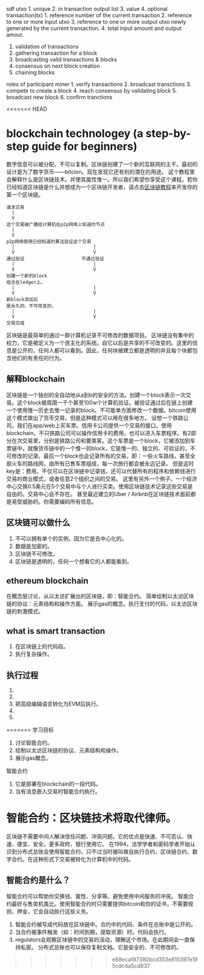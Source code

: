 sdf
utxo
    1. unique
    2. in transaction output list
    3. value
    4. optional
transaction(tx)
    1. reference number of the current transaction
    2. reference to one or more input utxo
    3. reference to one or more output utxo newly generated by the current transaction.
    4. total input amount and output amout.

1. validation of transactions
2. gathering transaction for a block
3. broadcasting valid transactions & blocks
4. consensus on next block creation
5. chaining blocks

roles of participant
miner
    1. verify transactions
    2. broadcast transctions
    3. compete to create a block
    4. reach consensus by validating block
    5. broadcast new block
    6. confirm tranctions


<<<<<<< HEAD

# blockchain technologey (a step-by-step guide for beginners)

数字信息可以被分配，不可以复制。区块链创建了一个新的互联网的主干。最初的设计是为了数字货币——bitcion。现在发现它还有别的潜在的用途。
这个教程里会解释什么是区块链技术。并使其属性惟一。所以我们希望你享受这个课程。若你已经知道区块链是什么并想成为一个区块链开发者，请点击[区块链教程](https://blockgeeks.com/guides/blockchain-developer/)来开发你的第一个区块链。

    请求交易
      |
      V
    这个交易被广播给计算机在p2p网络上知道的节点
      |
      V
    p2p网络使用已经知道的算法验证这个交易
      |                             |
      V                             V
    通过验证                     不通过验证
      |                             |
      V                             V
    创建一个新的block
    组合在ledger上。
      |                             |
      V                             V
    新block添加后
    是永久的、不可改变的，
      |                             |
      V                             V
    交易完成

区块链是最简单的通过一群计算机记录不可修改的数据项目。
区块链没有集中的权力，它是被定义为一个民主化的系统。自它以后是共享的不可改变的。这里的信息是公开的，任何人都可以看到。因此，任何块被建立都是透明的并且每个块都包含他们的有责任的行为。

## 解释blockchain

区块链是一个独创的全自动地从a到b的安全的方法。创建一个block表示一次交易。这个block被周围一千个甚至100w个计算机验证。被验证通过后在链上创建一个使用惟一历史去惟一记录的block。不可能单方面修改一个数据。bitcoin使用这个模式做出了货币交易，但是这种模式可以用在很多地方。
设想一个铁路公司。我们在app/web上买车票。信用卡公司提供一个交易的接口。使用blockchain，不只铁路公司可以操作信用卡的费用，也可以进入车票程序。有2部分在次交易里，分别是铁路公司和要乘客。这个车票是一个block，它被添加到车票链中。就像货币链中的一个惟一的block，它是惟一的、独立的、可验证的，不可修改的记录。最后一个block也会记录所有的交易，即：一些火车路线，甚至全部火车的路线网，由所有已售车票组成，每一次旅行都会被永远记录。
但是这时key是：费用。不仅可以在区块链中记录钱，还可以代替所有的程序和依赖钱进行交易的商业模式，或者任意2个组织之间的交易。
这里有另外一个例子。一个经济中心交换0.5美元在5个交易中与个人进行买卖。使用区块链技术记录这些交易是自由的。交易中心会不存在。
甚至最近建立的Uber / Airbnb在区块链技术面前都是易受威胁的。你需要编码所有信息。

## 区块链可以做什么

1. 不可以拥有单个的实例，因为它是去中心化的。
2. 数据是加密的。
3. 区块链不可修改。
4. 区块链是透明的，任何一个想看它的人都能看到。

## ethereum blockchain

在概念层讨论，从以太访扩展出的区块链，即：智能合约。
简单绘制以太访区块链的协议：元素结构和操作方面。
展示gas的概念。执行支付的代码。以太访区块链的刺激模式。

## what is smart transaction
1. 在区块链上的代码段。
2. 执行复杂操作。

## 执行过程

1. 
2. 
3. 把高级编辑语言转化为EVM后执行。
4. 
5. 
=======
学习目标
1. 讨论智能合约。
2. 绘制以太访区块链的协议、元素结构和操作。
3. 展示gas概念。

智能合约
1. 它是部署在blockchain的一段代码。
2. 当有消息嵌入交易时智能合约执行。

# 智能合约：区块链技术将取代律师。

区块链不需要中间人解决信任问题、冲突问题。它的优点是快速、不可否认、快速、便宜、安全。更多政府、银行使用它。
在1994，法学学者和密码学者开始认识到分布式总账会使用智能合约，只不过当时被叫做自执行合约、区块链合约、数字合约。在这种形式下交易被转化为计算机中的代码。

## 智能合约是什么？

智能合约可以帮助你交换钱、属性、分享等。避免使用中间服务的冲突。
智能合约最好与售卖机类比。使用智能合约时只需要提供bitcoin和你的证书，不需要规则、押金，它会自动执行这些义务。
1. 智能合约被写成代码放在区块链中。合约中的代码、条件在总账中是公开的。
2. 当合约被事件触发（如：时间到期，提取资源）时。代码会执行。
3. regulators会观察区块链中的交易的活动，理解这个市场。在此期间会一直保持私密。
分布式总账也可以保存复制文档。它是安全的、不可修改的。
>>>>>>> e88ecaf87380bcd353e815397e195cdc4a5cd837

